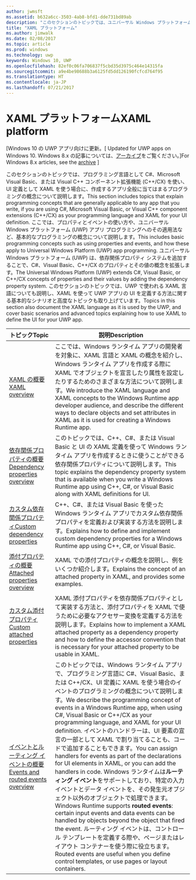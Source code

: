 ```yaml
---
author: jwmsft
ms.assetid: b632a6cc-3503-4ab8-bfd1-dde731bd89ab
description: "このセクションのトピックでは、ユニバーサル Windows プラットフォーム (UWP) アプリ用の XAML フレームワークについて説明します。"
title: "XAML プラットフォーム"
ms.author: jimwalk
ms.date: 02/08/2017
ms.topic: article
ms.prod: windows
ms.technology: uwp
keywords: Windows 10, UWP
ms.openlocfilehash: 82ef0c06fa706837f5cbd35d3975c464e14315fa
ms.sourcegitcommit: a9e4be98688b3a6125fd5dd126190fcfcd764f95
ms.translationtype: HT
ms.contentlocale: ja-JP
ms.lasthandoff: 07/21/2017
---
```

# <a name="xaml-platform"></a><span data-ttu-id="2009d-104">XAML プラットフォーム</span><span class="sxs-lookup"><span data-stu-id="2009d-104">XAML platform</span></span>

<span data-ttu-id="2009d-105">\[Windows 10 の UWP アプリ向けに更新。</span><span class="sxs-lookup"><span data-stu-id="2009d-105">\[ Updated for UWP apps on Windows 10.</span></span> <span data-ttu-id="2009d-106">Windows 8.x の記事については、[アーカイブ](http://go.microsoft.com/fwlink/p/?linkid=619132)をご覧ください。\]</span><span class="sxs-lookup"><span data-stu-id="2009d-106">For Windows 8.x articles, see the [archive](http://go.microsoft.com/fwlink/p/?linkid=619132) \]</span></span>

<span data-ttu-id="2009d-107">このセクションのトピックでは、プログラミング言語として C#、Microsoft Visual Basic、または Visual C++ コンポーネント拡張機能 (C++/CX) を使い、UI 定義として XAML を使う場合に、作成するアプリ全般に当てはまるプログラミングの概念について説明します。</span><span class="sxs-lookup"><span data-stu-id="2009d-107">This section includes topics that explain programming concepts that are generally applicable to any app that you write, if you are using C#, Microsoft Visual Basic, or Visual C++ component extensions (C++/CX) as your programming language and XAML for your UI definition.</span></span> <span data-ttu-id="2009d-108">ここでは、プロパティとイベントの使い方や、ユニバーサル Windows プラットフォーム (UWP) アプリ プログラミングへのその適用法など、基本的なプログラミングの概念について説明します。</span><span class="sxs-lookup"><span data-stu-id="2009d-108">This includes basic programming concepts such as using properties and events, and how these apply to Universal Windows Platform (UWP) app programming.</span></span> <span data-ttu-id="2009d-109">ユニバーサル Windows プラットフォーム (UWP) は、依存関係プロパティ システムを追加することで、C#、Visual Basic、C++/CX のプロパティとその値の概念を拡張します。</span><span class="sxs-lookup"><span data-stu-id="2009d-109">The Universal Windows Platform (UWP) extends C#, Visual Basic, or C++/CX concepts of properties and their values by adding the dependency property system.</span></span> <span data-ttu-id="2009d-110">このセクションのトピックでは、UWP で使われる XAML 言語についても説明し、XAML を使って UWP アプリの UI を定義する方法に関する基本的なシナリオと高度なトピックも取り上げています。</span><span class="sxs-lookup"><span data-stu-id="2009d-110">Topics in this section also document the XAML language as it is used by the UWP, and cover basic scenarios and advanced topics explaining how to use XAML to define the UI for your UWP app.</span></span>
 
| <span data-ttu-id="2009d-111">トピック</span><span class="sxs-lookup"><span data-stu-id="2009d-111">Topic</span></span> | <span data-ttu-id="2009d-112">説明</span><span class="sxs-lookup"><span data-stu-id="2009d-112">Description</span></span> |
|-------|-------------|
| [<span data-ttu-id="2009d-113">XAML の概要</span><span class="sxs-lookup"><span data-stu-id="2009d-113">XAML overview</span></span>](xaml-overview.md) | <span data-ttu-id="2009d-114">ここでは、Windows ランタイム アプリの開発者を対象に、XAML 言語と XAML の概念を紹介し、Windows ランタイム アプリを作成する際に XAML でオブジェクトを宣言したり属性を設定したりするためのさまざまな方法について説明します。</span><span class="sxs-lookup"><span data-stu-id="2009d-114">We introduce the XAML language and XAML concepts to the Windows Runtime app developer audience, and describe the different ways to declare objects and set attributes in XAML as it is used for creating a Windows Runtime app.</span></span> |
| [<span data-ttu-id="2009d-115">依存関係プロパティの概要</span><span class="sxs-lookup"><span data-stu-id="2009d-115">Dependency properties overview</span></span>](dependency-properties-overview.md) | <span data-ttu-id="2009d-116">このトピックでは、C++、C#、または Visual Basic と UI の XAML 定義を使って Windows ランタイム アプリを作成するときに使うことができる依存関係プロパティについて説明します。</span><span class="sxs-lookup"><span data-stu-id="2009d-116">This topic explains the dependency property system that is available when you write a Windows Runtime app using C++, C#, or Visual Basic along with XAML definitions for UI.</span></span> |
| [<span data-ttu-id="2009d-117">カスタム依存関係プロパティ</span><span class="sxs-lookup"><span data-stu-id="2009d-117">Custom dependency properties</span></span>](custom-dependency-properties.md) | <span data-ttu-id="2009d-118">C++、C#、または Visual Basic を使った Windows ランタイム アプリでカスタム依存関係プロパティを定義および実装する方法を説明します。</span><span class="sxs-lookup"><span data-stu-id="2009d-118">Explains how to define and implement custom dependency properties for a Windows Runtime app using C++, C#, or Visual Basic.</span></span> |
| [<span data-ttu-id="2009d-119">添付プロパティの概要</span><span class="sxs-lookup"><span data-stu-id="2009d-119">Attached properties overview</span></span>](attached-properties-overview.md) | <span data-ttu-id="2009d-120">XAML での添付プロパティの概念を説明し、例をいくつか紹介します。</span><span class="sxs-lookup"><span data-stu-id="2009d-120">Explains the concept of an attached property in XAML, and provides some examples.</span></span> |
| [<span data-ttu-id="2009d-121">カスタム添付プロパティ</span><span class="sxs-lookup"><span data-stu-id="2009d-121">Custom attached properties</span></span>](custom-attached-properties.md) | <span data-ttu-id="2009d-122">XAML 添付プロパティを依存関係プロパティとして実装する方法と、添付プロパティを XAML で使うために必要なアクセサー変換を定義する方法を説明します。</span><span class="sxs-lookup"><span data-stu-id="2009d-122">Explains how to implement a XAML attached property as a dependency property and how to define the accessor convention that is necessary for your attached property to be usable in XAML.</span></span> |
| [<span data-ttu-id="2009d-123">イベントとルーティング イベントの概要</span><span class="sxs-lookup"><span data-stu-id="2009d-123">Events and routed events overview</span></span>](events-and-routed-events-overview.md) | <span data-ttu-id="2009d-124">このトピックでは、Windows ランタイム アプリで、プログラミング言語に C#、Visual Basic、または C++/CX、UI 定義に XAML を使う場合のイベントのプログラミングの概念について説明します。</span><span class="sxs-lookup"><span data-stu-id="2009d-124">We describe the programming concept of events in a Windows Runtime app, when using C#, Visual Basic or C++/CX as your programming language, and XAML for your UI definition.</span></span> <span data-ttu-id="2009d-125">イベントのハンドラーは、UI 要素の宣言の一部として XAML で割り当てることも、コードで追加することもできます。</span><span class="sxs-lookup"><span data-stu-id="2009d-125">You can assign handlers for events as part of the declarations for UI elements in XAML, or you can add the handlers in code.</span></span> <span data-ttu-id="2009d-126">Windows ランタイムは**ルーティング イベント**をサポートしており、特定の入力イベントとデータ イベントを、その発生元オブジェクト以外のオブジェクトで処理できます。</span><span class="sxs-lookup"><span data-stu-id="2009d-126">Windows Runtime supports **routed events**: certain input events and data events can be handled by objects beyond the object that fired the event.</span></span> <span data-ttu-id="2009d-127">ルーティング イベントは、コントロール テンプレートを定義する際や、ページまたはレイアウト コンテナーを使う際に役立ちます。</span><span class="sxs-lookup"><span data-stu-id="2009d-127">Routed events are useful when you define control templates, or use pages or layout containers.</span></span> |

 
